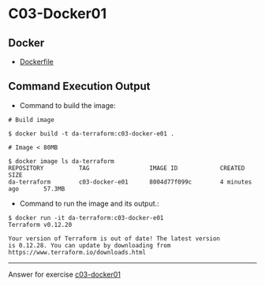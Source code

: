 # C03-Docker01

## Docker 
- [Dockerfile](Dockerfile)

## Command Execution Output
- Command to build the image:
```
# Build image

$ docker build -t da-terraform:c03-docker-e01 .

# Image < 80MB

$ docker image ls da-terraform
REPOSITORY          TAG                 IMAGE ID            CREATED             SIZE
da-terraform        c03-docker-e01      8004d77f099c        4 minutes ago       57.3MB
```

- Command to run the image and its output.:
```
$ docker run -it da-terraform:c03-docker-e01
Terraform v0.12.20

Your version of Terraform is out of date! The latest version
is 0.12.28. You can update by downloading from https://www.terraform.io/downloads.html
```

***
Answer for exercise [c03-docker01](https://github.com/devopsacademyau/academy/blob/af3225a3436f263164e8daebc6bbd1ef3122b900/classes/03class/exercises/c03-docker01/README.md)
